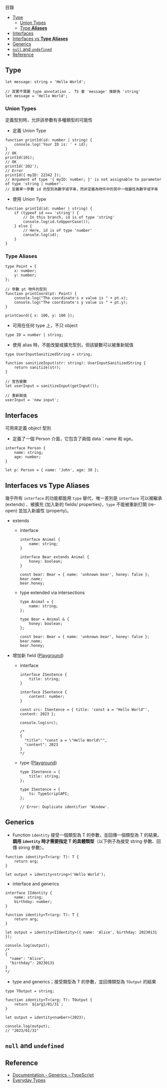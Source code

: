 目錄

- [Type](#type)
  - [Union Types](#union-types)
  - [Type **Aliases**](#type-aliases)
- [Interfaces](#interfaces)
- [Interfaces vs **Type Aliases**](#interfaces-vs-type-aliases)
- [Generics](#generics)
- [`null` and `undefined`](#null-and-undefined)
- [Reference](#reference)

## Type

```tsx
let message: string = 'Hello World';

// 其實不需要 type annotation ， TS 會 'message' 推斷為 'string'
let message = 'Hello World';
```

### Union Types

定義型別時，允許該參數有多種類型的可能性

- 定義 Union Type

```tsx
function printId(id: number | string) {
	console.log('Your ID is: ' + id);
}
// OK
printId(101);
// OK
printId('202');
// Error
printId({ myID: 22342 });
// Argument of type '{ myID: number; }' is not assignable to parameter of type 'string | number'.
// 定義單一參數 id 的型別為數字或字串，而非定義為物件中的其中一個屬性為數字或字串
```

- 使用 Union Type

```tsx
function printId(id: number | string) {
	if (typeof id === 'string') {
		// In this branch, id is of type 'string'
		console.log(id.toUpperCase());
	} else {
		// Here, id is of type 'number'
		console.log(id);
	}
}
```

### Type **Aliases**

```tsx
type Point = {
	x: number;
	y: number;
};

// 參數 pt 物件的型別
function printCoord(pt: Point) {
	console.log("The coordinate's x value is " + pt.x);
	console.log("The coordinate's y value is " + pt.y);
}

printCoord({ x: 100, y: 100 });
```

- 可用在任何 type 上，不只 object

```tsx
type ID = number | string;
```

- 使用 alias 時，不能改變或擴充型別，但該變數可以被重新賦值

```tsx
type UserInputSanitizedString = string;

function sanitizeInput(str: string): UserInputSanitizedString {
	return sanitize(str);
}

// 宣告變數
let userInput = sanitizeInput(getInput());

// 重新賦值
userInput = 'new input';
```

## Interfaces

可用來定義 object 型別

- 定義了一個 Person 介面，它包含了兩個 data：name 和 age。

```tsx
interface Person {
	name: string;
	age: number;
}

let p: Person = { name: 'John', age: 30 };
```

## Interfaces vs **Type Aliases**

幾乎所有 `interface` 的功能都能用 `type` 替代，唯一差別是 `interface` 可以被繼承 (extends) 、被擴充 (加入新的 fields/ properties)，`type` 不能被重新打開 (re-open) 並加入新屬性 (property)。

- extends

  - interface

    ```tsx
    interface Animal {
    	name: string;
    }

    interface Bear extends Animal {
    	honey: boolean;
    }

    const bear: Bear = { name: 'unknown bear', honey: false };
    bear.name;
    bear.honey;
    ```

  - type extended via intersections

    ```tsx
    type Animal = {
    	name: string;
    };

    type Bear = Animal & {
    	honey: boolean;
    };

    const bear: Bear = { name: 'unknown bear', honey: false };
    bear.name;
    bear.honey;
    ```

- 增加新 field ([Playground](https://www.typescriptlang.org/play?#code/PTAEEEDtQS0gXApgJwGYEMDGjSfdAIx2UQFoB7AB0UkQBMAoEUfO0Wgd1ADd0AbAK6IAzizp16ALgYM4SNFhwBZdAFtV-UAG8GoPaADmNAcMmhh8ZHAMMAvjLkoM2UCvWad+0ARL0A-GYWVpA29gyY5JAWLJAwGnxmbvGgALzauvpGkCZmAEQAjABMAMwALLkANBl6zABi6DB8okR4Jjg+iPSgABboovDk3jjo5pbW1d6+dGb5djLwAJ7UoABKiJTwjThpnpnGpqPBoTLMAJrkArj4kOTwYmycPOhW6AR8IrDQ8N04wmo4HHQCwYi2Waw2W1S6S8HX8gTGITsQA))

  - interface

    ```tsx
    interface ISentence {
    	title: string;
    }

    interface ISentence {
    	content: number;
    }

    const src: ISentence = { title: 'const a = "Hello World"', content: 2023 };

    console.log(src);

    /*
    {
      "title": "const a = \"Hello World\"",
      "content": 2023
    }
    */
    ```

  - type ([Playground](https://www.typescriptlang.org/play?&q=283#code/C4TwDgpgBAkgyhAdsJBjaBeKBvAsAKCimAEtgAbCALigGdgAnExAcwIF8CDRJYFk0mHASKoA9gOQ1EAVwC2AIwgMOQA))

    ```tsx
    type ISentence = {
    	title: string;
    };

    type ISentence = {
    	ts: TypeScriptAPI;
    };

    // Error: Duplicate identifier 'Window'.
    ```

## Generics

- Function `identity` 接受一個類型為 T 的參數，並回傳一個類型為 T 的結果。**調用 `identity` 時才需要指定 T 的具體類型**（以下例子為接受 string 參數、回傳 string 參數）。

```tsx
function identity<T>(arg: T): T {
	return arg;
}

let output = identity<string>('Hello World');
```

- interface and generics

```tsx
interface IIdentity {
	name: string;
	birthday: number;
}

function identity<T>(arg: T): T {
	return arg;
}

let output = identity<IIdentity>({ name: 'Alice', birthday: 20230131 });

console.log(output);
/*
{
  "name": "Alice",
  "birthday": 20230131
}
*/
```

- type and generics；接受類型為 T 的參數，並回傳類型為 `TOutput` 的結果

```tsx
type TOutput = string;

function identity<T>(arg: T): TOutput {
	return `${arg}/01/31`;
}

let output = identity<number>(2023);

console.log(output);
// "2023/01/31"
```

## `null` and `undefined`

## Reference

- [Documentation - Generics - TypeScript](https://www.typescriptlang.org/docs/handbook/2/generics.html)
- [Everyday Types](https://www.typescriptlang.org/docs/handbook/2/everyday-types.html#enums)
